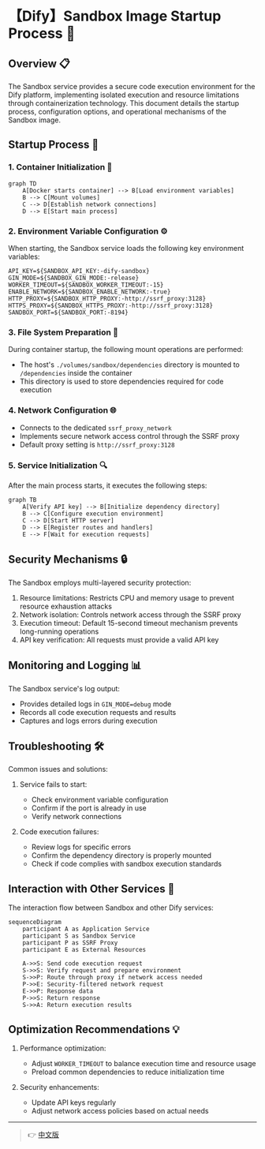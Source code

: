 # 【Dify】Sandbox Image Startup Process 🚀

## Overview 📋

The Sandbox service provides a secure code execution environment for the Dify platform, implementing isolated execution and resource limitations through containerization technology. This document details the startup process, configuration options, and operational mechanisms of the Sandbox image.

## Startup Process 🔄

### 1. Container Initialization 🏁

```mermaid
graph TD
    A[Docker starts container] --> B[Load environment variables]
    B --> C[Mount volumes]
    C --> D[Establish network connections]
    D --> E[Start main process]
```

### 2. Environment Variable Configuration ⚙️

When starting, the Sandbox service loads the following key environment variables:

```properties
API_KEY=${SANDBOX_API_KEY:-dify-sandbox}
GIN_MODE=${SANDBOX_GIN_MODE:-release}
WORKER_TIMEOUT=${SANDBOX_WORKER_TIMEOUT:-15}
ENABLE_NETWORK=${SANDBOX_ENABLE_NETWORK:-true}
HTTP_PROXY=${SANDBOX_HTTP_PROXY:-http://ssrf_proxy:3128}
HTTPS_PROXY=${SANDBOX_HTTPS_PROXY:-http://ssrf_proxy:3128}
SANDBOX_PORT=${SANDBOX_PORT:-8194}
```

### 3. File System Preparation 📂

During container startup, the following mount operations are performed:
- The host's `./volumes/sandbox/dependencies` directory is mounted to `/dependencies` inside the container
- This directory is used to store dependencies required for code execution

### 4. Network Configuration 🌐

- Connects to the dedicated `ssrf_proxy_network`
- Implements secure network access control through the SSRF proxy
- Default proxy setting is `http://ssrf_proxy:3128`

### 5. Service Initialization 🔍

After the main process starts, it executes the following steps:

```mermaid
graph TB
    A[Verify API key] --> B[Initialize dependency directory]
    B --> C[Configure execution environment]
    C --> D[Start HTTP server]
    D --> E[Register routes and handlers]
    E --> F[Wait for execution requests]
```

## Security Mechanisms 🔒

The Sandbox employs multi-layered security protection:

1. Resource limitations: Restricts CPU and memory usage to prevent resource exhaustion attacks
2. Network isolation: Controls network access through the SSRF proxy
3. Execution timeout: Default 15-second timeout mechanism prevents long-running operations
4. API key verification: All requests must provide a valid API key

## Monitoring and Logging 📊

The Sandbox service's log output:
- Provides detailed logs in `GIN_MODE=debug` mode
- Records all code execution requests and results
- Captures and logs errors during execution

## Troubleshooting 🛠️

Common issues and solutions:

1. Service fails to start:
   - Check environment variable configuration
   - Confirm if the port is already in use
   - Verify network connections

2. Code execution failures:
   - Review logs for specific errors
   - Confirm the dependency directory is properly mounted
   - Check if code complies with sandbox execution standards

## Interaction with Other Services 🔗

The interaction flow between Sandbox and other Dify services:

```mermaid
sequenceDiagram
    participant A as Application Service
    participant S as Sandbox Service
    participant P as SSRF Proxy
    participant E as External Resources
    
    A->>S: Send code execution request
    S->>S: Verify request and prepare environment
    S->>P: Route through proxy if network access needed
    P->>E: Security-filtered network request
    E->>P: Response data
    P->>S: Return response
    S->>A: Return execution results
```

## Optimization Recommendations 💡

1. Performance optimization:
   - Adjust `WORKER_TIMEOUT` to balance execution time and resource usage
   - Preload common dependencies to reduce initialization time

2. Security enhancements:
   - Update API keys regularly
   - Adjust network access policies based on actual needs

---

> 👉 [中文版](../【Dify】Sandbox镜像启动过程.md) 